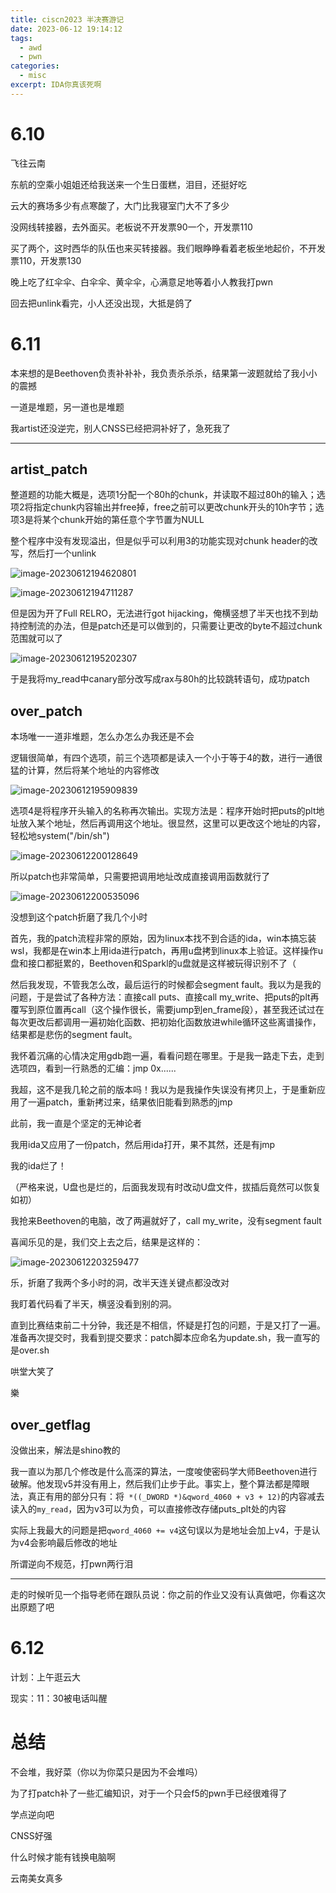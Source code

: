 ```yaml
---
title: ciscn2023 半决赛游记
date: 2023-06-12 19:14:12
tags:
  - awd
  - pwn
categories:
  - misc
excerpt: IDA你真该死啊
---
```


# 6.10

飞往云南

东航的空乘小姐姐还给我送来一个生日蛋糕，泪目，还挺好吃

云大的赛场多少有点寒酸了，大门比我寝室门大不了多少

没网线转接器，去外面买。老板说不开发票90一个，开发票110

买了两个，这时西华的队伍也来买转接器。我们眼睁睁看着老板坐地起价，不开发票110，开发票130

晚上吃了红伞伞、白伞伞、黄伞伞，心满意足地等着小人教我打pwn

回去把unlink看完，小人还没出现，大抵是鸽了

# 6.11

本来想的是Beethoven负责补补补，我负责杀杀杀，结果第一波题就给了我小小的震撼

一道是堆题，另一道也是堆题

我artist还没逆完，别人CNSS已经把洞补好了，急死我了

---

## artist_patch

整道题的功能大概是，选项1分配一个80h的chunk，并读取不超过80h的输入；选项2将指定chunk内容输出并free掉，free之前可以更改chunk开头的10h字节；选项3是将某个chunk开始的第任意个字节置为NULL

整个程序中没有发现溢出，但是似乎可以利用3的功能实现对chunk header的改写，然后打一个unlink

![image-20230612194620801](../img/ciscn2023半决赛游记.assets/image-20230612194620801.png)

![image-20230612194711287](../img/ciscn2023半决赛游记.assets/image-20230612194711287.png)

但是因为开了Full RELRO，无法进行got hijacking，俺横竖想了半天也找不到劫持控制流的办法，但是patch还是可以做到的，只需要让更改的byte不超过chunk范围就可以了

![image-20230612195202307](../img/ciscn2023半决赛游记.assets/image-20230612195202307.png)

于是我将my_read中canary部分改写成rax与80h的比较跳转语句，成功patch

## over_patch

本场唯一一道非堆题，怎么办怎么办我还是不会

逻辑很简单，有四个选项，前三个选项都是读入一个小于等于4的数，进行一通很猛的计算，然后将某个地址的内容修改

![image-20230612195909839](../img/ciscn2023半决赛游记.assets/image-20230612195909839.png)

选项4是将程序开头输入的名称再次输出。实现方法是：程序开始时把puts的plt地址放入某个地址，然后再调用这个地址。很显然，这里可以更改这个地址的内容，轻松地system("/bin/sh")

![image-20230612200128649](../img/ciscn2023半决赛游记.assets/image-20230612200128649.png)

所以patch也非常简单，只需要把调用地址改成直接调用函数就行了

![image-20230612200535096](../img/ciscn2023半决赛游记.assets/image-20230612200535096.png)

没想到这个patch折磨了我几个小时

首先，我的patch流程非常的原始，因为linux本找不到合适的ida，win本搞忘装wsl，我都是在win本上用ida进行patch，再用u盘拷到linux本上验证。这样操作u盘和接口都挺累的，Beethoven和Sparkl的u盘就是这样被玩得识别不了（

然后我发现，不管我怎么改，最后运行的时候都会segment fault。我以为是我的问题，于是尝试了各种方法：直接call puts、直接call my_write、把puts的plt再覆写到原位置再call（这个操作很长，需要jump到en_frame段），甚至我还试过在每次更改后都调用一遍初始化函数、把初始化函数放进while循环这些离谱操作，结果都是悲伤的segment fault。

我怀着沉痛的心情决定用gdb跑一遍，看看问题在哪里。于是我一路走下去，走到选项四，看到一行熟悉的汇编：jmp 0x......

我超，这不是我几轮之前的版本吗！我以为是我操作失误没有拷贝上，于是重新应用了一遍patch，重新拷过来，结果依旧能看到熟悉的jmp

此前，我一直是个坚定的无神论者

我用ida又应用了一份patch，然后用ida打开，果不其然，还是有jmp

我的ida烂了！

（严格来说，U盘也是烂的，后面我发现有时改动U盘文件，拔插后竟然可以恢复如初）

我抢来Beethoven的电脑，改了两遍就好了，call my_write，没有segment fault

喜闻乐见的是，我们交上去之后，结果是这样的：

![image-20230612203259477](../img/ciscn2023半决赛游记.assets/image-20230612203259477.png)

乐，折磨了我两个多小时的洞，改半天连关键点都没改对

我盯着代码看了半天，横竖没看到别的洞。

直到比赛结束前二十分钟，我还是不相信，怀疑是打包的问题，于是又打了一遍。准备再次提交时，我看到提交要求：patch脚本应命名为update.sh，我一直写的是over.sh

哄堂大笑了

樂

## over_getflag

没做出来，解法是shino教的

我一直以为那几个修改是什么高深的算法，一度唆使密码学大师Beethoven进行破解。他发现v5并没有用上，然后我们止步于此。事实上，整个算法都是障眼法，真正有用的部分只有：将` *((_DWORD *)&qword_4060 + v3 + 12)`的内容减去读入的`my_read`，因为v3可以为负，可以直接修改存储puts_plt处的内容

实际上我最大的问题是把`qword_4060 += v4`这句误以为是地址会加上v4，于是认为v4会影响最后修改的地址

所谓逆向不规范，打pwn两行泪

---

走的时候听见一个指导老师在跟队员说：你之前的作业又没有认真做吧，你看这次出原题了吧

# 6.12

计划：上午逛云大

现实：11：30被电话叫醒

# 总结

不会堆，我好菜（你以为你菜只是因为不会堆吗）

为了打patch补了一些汇编知识，对于一个只会f5的pwn手已经很难得了

学点逆向吧

CNSS好强

什么时候才能有钱换电脑啊

云南美女真多

